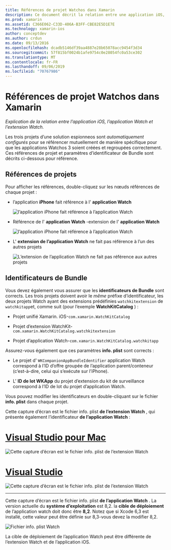 ```yaml
---
title: Références de projet Watchos dans Xamarin
description: Ce document décrit la relation entre une application iOS, une application Watch et une extension d’application Watch. Il aborde les références de projet et les identificateurs de bundle.
ms.prod: xamarin
ms.assetid: C366E062-C33D-406A-B3FF-CBE82E5D1E7E
ms.technology: xamarin-ios
author: conceptdev
ms.author: crdun
ms.date: 09/13/2016
ms.openlocfilehash: dcadb5146df39aa4887e28b65078acc9454f3d34
ms.sourcegitcommit: 57f815bf0024b1afe9754c0e28054fc0a53ce302
ms.translationtype: MT
ms.contentlocale: fr-FR
ms.lasthandoff: 09/06/2019
ms.locfileid: "70767986"
---
```

# <a name="watchos-project-references-in-xamarin"></a>Références de projet Watchos dans Xamarin

_Explication de la relation entre l’application iOS, l’application Watch et l’extension Watch._

Les trois projets d’une solution espionneos sont *automatiquement configurés* pour se référencer mutuellement de manière spécifique pour que les applications Watchos 3 soient créées et regroupées correctement. Ces références de projet et paramètres d’identificateur de Bundle sont décrits ci-dessous pour référence.

## <a name="project-references"></a>Références de projets

Pour afficher les références, double-cliquez sur les nœuds références de chaque projet :

- l’application **iPhone** fait référence à l' **application Watch**

  ![](project-references-images/catalog-reference1.png "l’application iPhone fait référence à l’application Watch")

- Référence de l' **application Watch** -extension de l' **application Watch**

  ![](project-references-images/catalog-reference2.png "l’application iPhone fait référence à l’application Watch")

- L' **extension de l’application Watch** ne fait pas référence à l’un des autres projets

  ![](project-references-images/catalog-reference3.png "L’extension de l’application Watch ne fait pas référence aux autres projets")

## <a name="bundle-identifiers"></a>Identificateurs de Bundle

Vous devez également vous assurer que les **identificateurs de Bundle** sont corrects.
Les trois projets doivent avoir le *même* préfixe d’identificateur, les deux projets Watch ayant des extensions prédéfinies `watchkitextension` de `watchkitapp`et, comme suit (pour l’exemple **WatchKitCatalog** ) :

- Projet unifié Xamarin. iOS-`com.xamarin.WatchKitCatalog`

- Projet d’extension WatchKit-`com.xamarin.WatchKitCatalog.watchkitextension`

- Projet d’application Watch-`com.xamarin.WatchKitCatalog.watchkitapp`

Assurez-vous également que ces paramètres **info. plist** sont corrects :

- Le projet d' `WKCompanionAppBundleIdentifier` application Watch correspond à l’ID d’offre groupée de l’application parent/conteneur (c’est-à-dire, celui qui s’exécute sur l’iPhone).

- L' **ID de lot WKApp** du projet d’extension du kit de surveillance correspond à l’ID de lot du projet d’application Watch.

Vous pouvez modifier les identificateurs en double-cliquant sur le fichier **info. plist** dans chaque projet.

Cette capture d’écran est le fichier info. plist **de l’extension Watch** , qui présente également l’identificateur **de l’application Watch** :

# <a name="visual-studio-for-mactabmacos"></a>[Visual Studio pour Mac](#tab/macos)

![](project-references-images/infoplist-extension.png "Cette capture d’écran est le fichier info. plist de l’extension Watch")

# <a name="visual-studiotabwindows"></a>[Visual Studio](#tab/windows)

![](project-references-images/infoplist-extension-vs.png "Cette capture d’écran est le fichier info. plist de l’extension Watch")

-----

Cette capture d’écran est le fichier info. plist **de l’application Watch** .
La version actuelle du **système d’exploitation** est 8,2. la **cible de déploiement** de l’application watch doit donc être **8,2**. Notez que si Xcode 6,3 est installé, cette valeur peut être définie sur 8,3-vous devez la modifier 8,2.

![](project-references-images/infoplist-watchapp.png "Fichier info. plist Watch")

La cible de déploiement de l’application Watch peut être différente de l’extension Watch et de l’application iOS.
